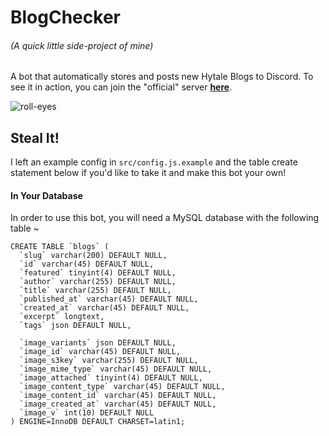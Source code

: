 # BlogChecker
###### (A quick little side-project of mine)
A bot that automatically stores and posts new Hytale Blogs to Discord.
To see it in action, you can join the "official" server **[here](https://discord.gg/MZVT7ke)**.

![roll-eyes]

## Steal It!
I left an example config in `src/config.js.example` and the table create statement below if you'd like to take it and make this bot your own!

#### In Your Database
In order to use this bot, you will need a MySQL database with the following table ~

```
CREATE TABLE `blogs` (
  `slug` varchar(200) DEFAULT NULL,
  `id` varchar(45) DEFAULT NULL,
  `featured` tinyint(4) DEFAULT NULL,
  `author` varchar(255) DEFAULT NULL,
  `title` varchar(255) DEFAULT NULL,
  `published_at` varchar(45) DEFAULT NULL,
  `created_at` varchar(45) DEFAULT NULL,
  `excerpt` longtext,
  `tags` json DEFAULT NULL,
  
  `image_variants` json DEFAULT NULL,
  `image_id` varchar(45) DEFAULT NULL,
  `image_s3key` varchar(255) DEFAULT NULL,
  `image_mime_type` varchar(45) DEFAULT NULL,
  `image_attached` tinyint(4) DEFAULT NULL,
  `image_content_type` varchar(45) DEFAULT NULL,
  `image_content_id` varchar(45) DEFAULT NULL,
  `image_created_at` varchar(45) DEFAULT NULL,
  `image_v` int(10) DEFAULT NULL
) ENGINE=InnoDB DEFAULT CHARSET=latin1;
```

[roll-eyes]: https://i.imgur.com/N75hEwB.png "Roll Eyes"